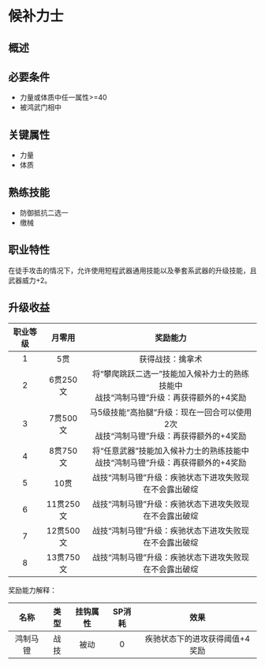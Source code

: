 # 候补力士

## 概述



## 必要条件

* 力量或体质中任一属性>=40
* 被鸿武门相中

## 关键属性

* 力量
* 体质

## 熟练技能

* 防御抵抗二选一
* 缴械

## 职业特性

在徒手攻击的情况下，允许使用短程武器通用技能以及拳套系武器的升级技能，且武器威力+2。

## 升级收益

职业等级|月零用|奖励能力
:--:|:--:|:--:
1|5贯|获得战技：擒拿术
2|6贯250文|将“攀爬跳跃二选一”技能加入候补力士的熟练技能中<br>战技“鸿制马镫”升级：再获得额外的+4奖励
3|7贯500文|马5级技能“高抬腿”升级：现在一回合可以使用2次<br>战技“鸿制马镫”升级：再获得额外的+4奖励
4|8贯750文|将“任意武器”技能加入候补力士的熟练技能中<br>战技“鸿制马镫”升级：再获得额外的+4奖励
5|10贯|战技“鸿制马镫”升级：疾驰状态下进攻失败现在不会露出破绽
6|11贯250文|战技“鸿制马镫”升级：疾驰状态下进攻失败现在不会露出破绽
7|12贯500文|战技“鸿制马镫”升级：疾驰状态下进攻失败现在不会露出破绽
8|13贯750文|战技“鸿制马镫”升级：疾驰状态下进攻失败现在不会露出破绽

奖励能力解释：

名称|类型|挂钩属性|SP消耗|效果
:--:|:--:|:--:|:--:|:--:
鸿制马镫|战技|被动|0|疾驰状态下的进攻获得阈值+4奖励
